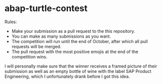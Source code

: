 # abap-turtle-contest

Rules:
- Make your submission as a pull request to the this repository. 
- You can make as many submissions as you want.
- The competition will run until the end of October, after which all pull requests will be merged.
- The pull request with the most positive emojis at the end of the competition wins.

I will personally make sure that the winner receives a framed picture of their submission as well as an empty bottle of wine with the label SAP Product Engineering, which I unfortunately drank before I got this idea.
